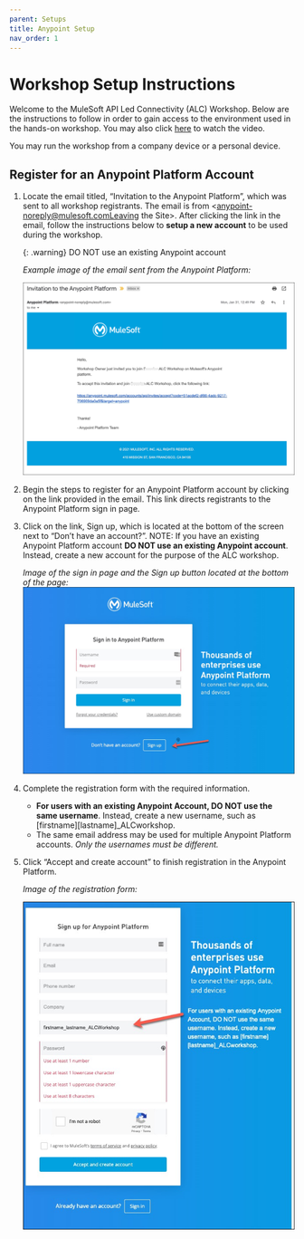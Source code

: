 ```yaml
---
parent: Setups
title: Anypoint Setup
nav_order: 1
---
```


# Workshop Setup Instructions

Welcome to the MuleSoft API Led Connectivity (ALC) Workshop. Below are the instructions to follow in order to gain access to the environment used in the hands-on workshop. You may also click [here](https://salesforce.vidyard.com/watch/dnnPkABGpH5XLYBnDpGFZz?) to watch the video.

You may run the workshop from a company device or a personal device.

## Register for an Anypoint Platform Account

1. Locate the email titled, “Invitation to the Anypoint Platform”, which was sent to all workshop registrants. The email is from <anypoint-noreply@mulesoft.comLeaving the Site>. After clicking the link in the email, follow the instructions below to **setup a new account** to be used during the workshop.

    {: .warning}
    DO NOT use an existing Anypoint account

    *Example image of the email sent from the Anypoint Platform:*

    ![Anypoint Invitation](../assets/images/setup/anypoint-invitation.png "Anypoint Invitation")

2. Begin the steps to register for an Anypoint Platform account by clicking on the link provided in the email. This link directs registrants to the Anypoint Platform sign in page.

3. Click on the link, Sign up, which is located at the bottom of the screen next to “Don’t have an account?”. NOTE: If you have an existing Anypoint Platform account **DO NOT use an existing Anypoint account**. Instead, create a new account for the purpose of the ALC workshop.

    *Image of the sign in page and the Sign up button located at the bottom of the page:*
    ![Anypoint Sign Up](../assets/images/setup/anypoint-sign-up.png "Anypoint Sign Up")

4. Complete the registration form with the required information.
    - **For users with an existing Anypoint Account, DO NOT use the same username**. Instead, create a new username, such as [firstname][lastname]_ALCworkshop.
    - The same email address may be used for multiple Anypoint Platform accounts. *Only the usernames must be different.*

5. Click “Accept and create account” to finish registration in the Anypoint Platform.

    *Image of the registration form:*

    ![User Sign Up](../assets/images/setup/user-sign-up.png "User Sign Up")
